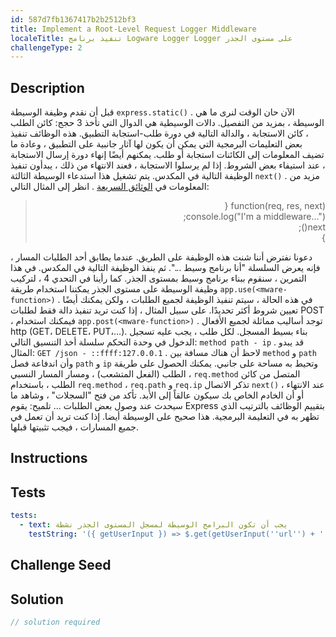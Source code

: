 ```yaml
---
id: 587d7fb1367417b2b2512bf3
title: Implement a Root-Level Request Logger Middleware
localeTitle: تنفيذ برنامج Logware Logger Logger على مستوى الجذر
challengeType: 2
---
```


## Description
<section id='description'>
قبل أن نقدم وظيفة الوسيطة <code>express.static()</code> . الآن حان الوقت لنرى ما هي الوسيطة ، بمزيد من التفصيل. دالات الوسيطية هي الدوال التي تأخذ 3 حجج: كائن الطلب ، كائن الاستجابة ، والدالة التالية في دورة طلب-استجابة التطبيق. هذه الوظائف تنفيذ بعض التعليمات البرمجية التي يمكن أن يكون لها آثار جانبية على التطبيق ، وعادة ما تضيف المعلومات إلى الكائنات استجابة أو طلب. يمكنهم أيضًا إنهاء دورة إرسال الاستجابة ، عند استيفاء بعض الشروط. إذا لم يرسلوا الاستجابة ، فعند الانتهاء من ذلك ، يبدأون تنفيذ الوظيفة التالية في المكدس. يتم تشغيل هذا استدعاء الوسيطة الثالثة <code>next()</code> . مزيد من المعلومات في <a href='http://expressjs.com/en/guide/using-middleware.html' target='_blank'>الوثائق السريعة</a> .
انظر إلى المثال التالي:
<blockquote style=";text-align:right;direction:rtl">function(req, res, next) {<br>  console.log("I'm a middleware...");<br>  next();<br>}</blockquote>
دعونا نفترض أننا شنت هذه الوظيفة على الطريق. عندما يطابق أحد الطلبات المسار ، فإنه يعرض السلسلة "أنا برنامج وسيط ...". ثم ينفذ الوظيفة التالية في المكدس.
في هذا التمرين ، سنقوم ببناء برنامج وسيط بمستوى الجذر. كما رأينا في التحدي 4 ، لتركيب وظيفة الوسيطة على مستوى الجذر يمكننا استخدام طريقة <code>app.use(&lt;mware-function&gt;)</code> . في هذه الحالة ، سيتم تنفيذ الوظيفة لجميع الطلبات ، ولكن يمكنك أيضًا تعيين شروط أكثر تحديدًا. على سبيل المثال ، إذا كنت تريد تنفيذ دالة فقط لطلبات POST ، فيمكنك استخدام <code>app.post(&lt;mware-function&gt;)</code> . توجد أساليب مماثلة لجميع الأفعال http (GET، DELETE، PUT،…).
بناء بسيط المسجل. لكل طلب ، يجب عليه تسجيل الدخول في وحدة التحكم سلسلة أخذ التنسيق التالي: <code>method path - ip</code> . قد يبدو المثال: <code>GET /json - ::ffff:127.0.0.1</code> . لاحظ أن هناك مسافة بين <code>method</code> و <code>path</code> وأن اندفاعة فصل <code>path</code> و <code>ip</code> وتحيط به مساحة على جانبي. يمكنك الحصول على طريقة الطلب (الفعل المتشعب) ، ومسار المسار النسبي ، <code>req.method</code> المتصل من كائن الطلب ، باستخدام <code>req.method</code> ، <code>req.path</code> و <code>req.ip</code> تذكر الاتصال <code>next()</code> عند الانتهاء ، أو أن الخادم الخاص بك سيكون عالقاً إلى الأبد. تأكد من فتح "السجلات" ، وشاهد ما سيحدث عند وصول بعض الطلبات ...
تلميح: يقوم Express بتقييم الوظائف بالترتيب الذي تظهر به في التعليمة البرمجية. هذا صحيح على الوسيطة أيضا. إذا كنت تريد أن تعمل في جميع المسارات ، فيجب تثبيتها قبلها.
</section>

## Instructions
<section id='instructions'>

</section>

## Tests
<section id='tests'>

```yml
tests:
  - text: يجب أن تكون البرامج الوسيطة لمسجل المستوى الجذر نشطة
    testString: '({ getUserInput }) => $.get(getUserInput(''url'') + ''/_api/root-middleware-logger'').then(data => { assert.isTrue(data.passed, ''root-level logger is not working as expected''); }, xhr => { throw new Error(xhr.responseText); })'

```

</section>

## Challenge Seed
<section id='challengeSeed'>

</section>

## Solution
<section id='solution'>

```js
// solution required
```
</section>
